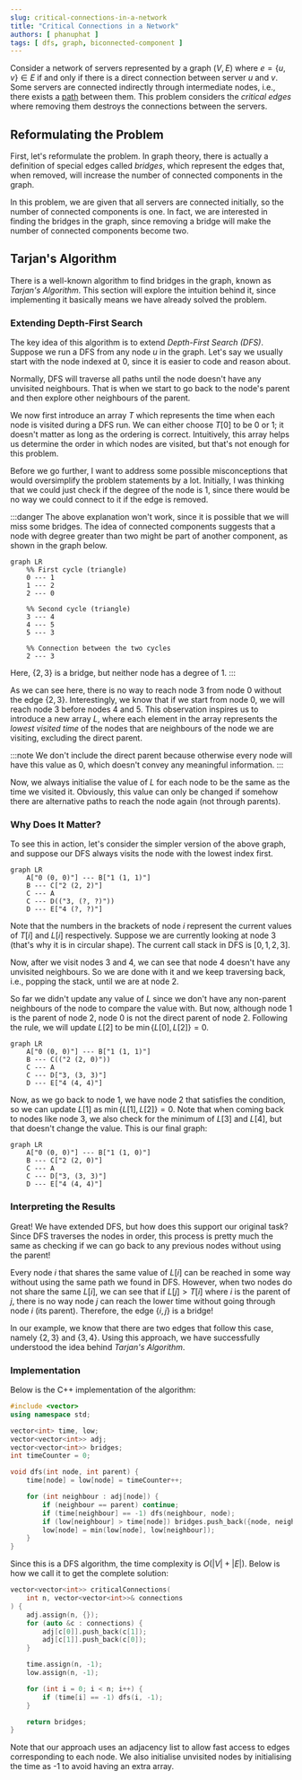 ```yaml
---
slug: critical-connections-in-a-network
title: "Critical Connections in a Network"
authors: [ phanuphat ]
tags: [ dfs, graph, biconnected-component ]
---
```


Consider a network of servers represented by a graph $(V, E)$ where $e=\{u,v\}\in E$ if and only if there is a direct
connection between server $u$ and $v$. Some servers are connected indirectly through intermediate nodes, i.e., there
exists a [path](https://en.wikipedia.org/wiki/Path_(graph_theory)) between them. This problem considers the *critical
edges* where removing them destroys the connections between the servers. <!--truncate-->

## Reformulating the Problem

First, let's reformulate the problem. In graph theory, there is actually a definition of special edges called *bridges*,
which represent the edges that, when removed, will increase the number of connected components in the graph.

In this problem, we are given that all servers are connected initially, so the number of connected components is one. In
fact, we are interested in finding the bridges in the graph, since removing a bridge will make the number of connected
components become two.

## Tarjan's Algorithm

There is a well-known algorithm to find bridges in the graph, known as *Tarjan's Algorithm*. This section will explore
the intuition behind it, since implementing it basically means we have already solved the problem.

### Extending Depth-First Search

The key idea of this algorithm is to extend *Depth-First Search (DFS)*. Suppose we run a DFS from any node $u$ in the
graph. Let's say we usually start with the node indexed at 0, since it is easier to code and reason about.

Normally, DFS will traverse all paths until the node doesn't have any unvisited neighbours. That is when we start to go
back to the node's parent and then explore other neighbours of the parent.

We now first introduce an array $T$ which represents the time when each node is visited during a DFS run. We can either
choose $T[0]$ to be 0 or 1; it doesn't matter as long as the ordering is correct. Intuitively, this array helps us
determine the order in which nodes are visited, but that's not enough for this problem.

Before we go further, I want to address some possible misconceptions that would oversimplify the problem statements by a
lot. Initially, I was thinking that we could just check if the degree of the node is 1, since there would be no way we
could connect to it if the edge is removed.

:::danger
The above explanation won't work, since it is possible that we will miss some bridges. The idea of connected components
suggests that a node with degree greater than two might be part of another component, as shown in the graph below.

```mermaid
graph LR
    %% First cycle (triangle)
    0 --- 1
    1 --- 2
    2 --- 0
    
    %% Second cycle (triangle)
    3 --- 4
    4 --- 5
    5 --- 3
    
    %% Connection between the two cycles
    2 --- 3
```

Here, $\{2,3\}$ is a bridge, but neither node has a degree of 1.
:::

As we can see here, there is no way to reach node 3 from node 0 without the edge $\{2,3\}$. Interestingly, we know that
if we start from node 0, we will reach node 3 before nodes 4 and 5. This observation inspires us to introduce a new
array $L$, where each element in the array represents the *lowest visited time* of the nodes that are neighbours of the
node we are visiting, excluding the direct parent.

:::note
We don't include the direct parent because otherwise every node will have this value as 0, which doesn't convey any
meaningful information.
:::

Now, we always initialise the value of $L$ for each node to be the same as the time we visited it. Obviously, this value
can only be changed if somehow there are alternative paths to reach the node again (not through parents).

### Why Does It Matter?

To see this in action, let's consider the simpler version of the above graph, and suppose our DFS always visits the node
with the lowest index first.

```mermaid
graph LR
    A["0 (0, 0)"] --- B["1 (1, 1)"]
    B --- C["2 (2, 2)"]
    C --- A
    C --- D(("3, (?, ?)"))
    D --- E["4 (?, ?)"]
```

Note that the numbers in the brackets of node $i$ represent the current values of $T[i]$ and $L[i]$ respectively.
Suppose we are currently looking at node 3 (that's why it is in circular shape). The current call stack in DFS
is $[0, 1, 2, 3]$.

Now, after we visit nodes 3 and 4, we can see that node 4 doesn't have any unvisited neighbours. So we are done with it
and we keep traversing back, i.e., popping the stack, until we are at node 2.

So far we didn't update any value of $L$ since we don't have any non-parent neighbours of the node to compare the value
with. But now, although node 1 is the parent of node 2, node 0 is not the direct parent of node 2. Following the rule,
we will update $L[2]$ to be $\min\{L[0],L[2]\}=0$.

```mermaid
graph LR
    A["0 (0, 0)"] --- B["1 (1, 1)"]
    B --- C(("2 (2, 0)"))
    C --- A
    C --- D["3, (3, 3)"]
    D --- E["4 (4, 4)"]
```

Now, as we go back to node 1, we have node 2 that satisfies the condition, so we can update $L[1]$
as $\min\{L[1], L[2]\}=0$. Note that when coming back to nodes like node 3, we also check for the
minimum of $L[3]$ and $L[4]$, but that doesn't change the value. This is our final graph:

```mermaid
graph LR
    A["0 (0, 0)"] --- B["1 (1, 0)"]
    B --- C["2 (2, 0)"]
    C --- A
    C --- D["3, (3, 3)"]
    D --- E["4 (4, 4)"]
```

### Interpreting the Results

Great! We have extended DFS, but how does this support our original task? Since DFS traverses the nodes in order, this
process is pretty much the same as checking if we can go back to any previous nodes without using the parent!

Every node $i$ that shares the same value of $L[i]$ can be reached in some way without using the same path we found in
DFS. However, when two nodes do not share the same $L[i]$, we can see that if $L[j] > T[i]$ where $i$ is the parent
of $j$, there is no way node $j$ can reach the lower time without going through node $i$ (its parent). Therefore, the
edge $\{i,j\}$ is a bridge!

In our example, we know that there are two edges that follow this case, namely $\{2, 3\}$ and $\{3, 4\}$. Using this
approach, we have successfully understood the idea behind *Tarjan's Algorithm*.

### Implementation

Below is the C++ implementation of the algorithm:

```cpp
#include <vector>
using namespace std;

vector<int> time, low;
vector<vector<int>> adj;
vector<vector<int>> bridges;
int timeCounter = 0;

void dfs(int node, int parent) {
    time[node] = low[node] = timeCounter++;

    for (int neighbour : adj[node]) {
        if (neighbour == parent) continue;
        if (time[neighbour] == -1) dfs(neighbour, node);
        if (low[neighbour] > time[node]) bridges.push_back({node, neighbour});
        low[node] = min(low[node], low[neighbour]);
    }
}
```

Since this is a DFS algorithm, the time complexity is $O(|V|+|E|)$. Below is how we call it to get the complete
solution:

```cpp
vector<vector<int>> criticalConnections(
    int n, vector<vector<int>>& connections
) {
    adj.assign(n, {});
    for (auto &c : connections) {
        adj[c[0]].push_back(c[1]);
        adj[c[1]].push_back(c[0]);
    }

    time.assign(n, -1);
    low.assign(n, -1);

    for (int i = 0; i < n; i++) {
        if (time[i] == -1) dfs(i, -1);
    }

    return bridges;
}
```

Note that our approach uses an adjacency list to allow fast access to edges corresponding to each node. We also
initialise unvisited nodes by initialising the time as -1 to avoid having an extra array.